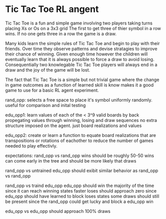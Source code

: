 # Tic Tac Toe RL angent

Tic Tac Toe is a fun and simple game involving two players taking turns placing Xs or Os on a 3x3 grid
The first to get three of thier symbol in a row wins. If no one gets three in a row the game is a draw.

Many kids learn the simple rules of Tic Tac Toe and begin to play with their friends. Over time they
observe patterns and devise stratagies to improve their chance of winning. Given enough time however
the children will eventually learn that it is always possible to force a draw to avoid losing. 
Consequentially two knowlegable Tic Tac Toe players will always end in a draw and the joy of the game
will be lost. 

The fact that Tic Tac Toe is a simple but not trivial game where the change in game outcomes as a function
of learned skill is know makes it a good game to use for a basic RL agent experiment. 

rand_opp:
   selects a free space to place it's symbol uniformly randomly.
   useful for comparison and inital testing

edu_opp1: 
   learn values of each of the < 3^9 valid boards by back propegating values through winning, losing and draw sequences
   no extra structure imposed on the agent. just board realizations and values

edu_opp2:
   create or learn a function to equate board realizations that are transpositions or rotations of eachother to reduce
   the number of games needed to play effectivly.

expectations:
   rand_opp vs rand_opp
      wins should be roughly 50-50
      wins can come early in the tree and should be more likely that draws

   rand_opp vs untrained edu_opp
      should exibit similar behavior as rand_opp vs rand_opp

   rand_opp vs traind edu_opp
      edu_opp should win the majority of the time since it can reach winning states faster
      loses should approach zero since edu_opp should have learned to block loses states
      some draws should still be present since the rand_opp could get lucky and block a edu_opp win

   edu_opp vs edu_opp
      should approach 100% draws



